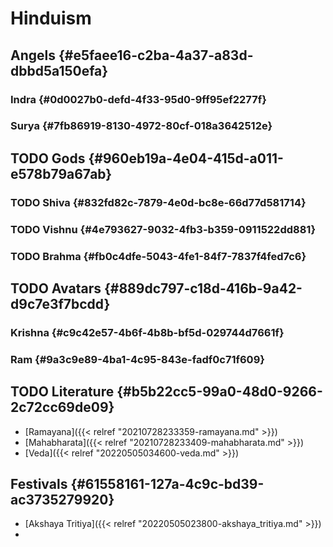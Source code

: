 # Hinduism


## Angels {#e5faee16-c2ba-4a37-a83d-dbbd5a150efa}


### Indra {#0d0027b0-defd-4f33-95d0-9ff95ef2277f}


### Surya {#7fb86919-8130-4972-80cf-018a3642512e}


## <span class="org-todo todo TODO">TODO</span> Gods {#960eb19a-4e04-415d-a011-e578b79a67ab}


### <span class="org-todo todo TODO">TODO</span> Shiva {#832fd82c-7879-4e0d-bc8e-66d77d581714}


### <span class="org-todo todo TODO">TODO</span> Vishnu {#4e793627-9032-4fb3-b359-0911522dd881}


### <span class="org-todo todo TODO">TODO</span> Brahma {#fb0c4dfe-5043-4fe1-84f7-7837f4fed7c6}


## <span class="org-todo todo TODO">TODO</span> Avatars {#889dc797-c18d-416b-9a42-d9c7e3f7bcdd}


### Krishna {#c9c42e57-4b6f-4b8b-bf5d-029744d7661f}


### Ram {#9a3c9e89-4ba1-4c95-843e-fadf0c71f609}


## <span class="org-todo todo TODO">TODO</span> Literature {#b5b22cc5-99a0-48d0-9266-2c72cc69de09}

-   [Ramayana]({{< relref "20210728233359-ramayana.md" >}})
-   [Mahabharata]({{< relref "20210728233409-mahabharata.md" >}})
-   [Veda]({{< relref "20220505034600-veda.md" >}})


## Festivals {#61558161-127a-4c9c-bd39-ac3735279920}

-   [Akshaya Tritiya]({{< relref "20220505023800-akshaya_tritiya.md" >}})
-
